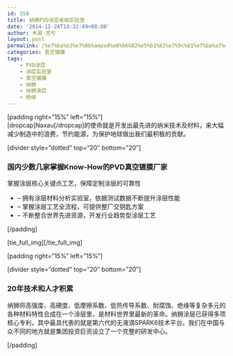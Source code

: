 ```yaml
---
id: 558
title: 纳狮PVD涂层省级实验室
date: '2014-12-24T14:32:49+08:00'
author: 木易·灵兮
layout: post
permalink: /%e7%ba%b3%e7%8b%aepvd%e6%b6%82%e5%b1%82%e7%9c%81%e7%ba%a7%e5%ae%9e%e9%aa%8c%e5%ae%a4/
categories: 真空镀膜
tags:
    - PVD涂层
    - 涂层实验室
    - 真空镀膜
    - 纳狮
    - 纳狮涂层
    - 绝缘
---
```


\[padding right=”15%” left=”15%”\]  
\[dropcap\]Naxau\[/dropcap\]的使命就是开发出最先进的纳米技术及材料，来大幅减少制造中的浪费，节约能源，为保护地球做出我们最积极的贡献。

\[divider style=”dotted” top=”20″ bottom=”20″\]

### 国内少数几家掌握Know-How的PVD真空镀膜厂家

掌握涂层核心关键点工艺，保障定制涂层的可靠性

- – 拥有涂层材料分析实验室，依据测试数据不断提升涂层性能
- – 掌握涂层工艺全流程，可提供整厂交钥匙方案
- – 不断整合世界先进资源，开发行业趋势型涂层工艺

\[/padding\]

\[tie\_full\_img\]\[/tie\_full\_img\]

\[padding right=”15%” left=”15%”\]

\[divider style=”dotted” top=”20″ bottom=”20″\]

### 20年技术和人才积累

纳狮将高强度、高硬度、低摩擦系数、低热传导系数、耐腐蚀、绝缘等复杂多元的各种材料特性合成在一个涂层里，是材料世界里最新的革命。纳狮涂层已获得多项核心专利，其中最具代表的就是第六代的无液滴SPARK6技术平台。我们在中国与众不同的地方就是集团投资巨资设立了一个完整的研发中心。

\[/padding\]